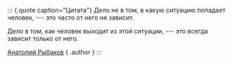 
::: {.quote caption="Цитата"}
Дело не в том, в какую ситуацию попадает человек, --- это часто от него не зависит.

Дело в том, как человек выходит из этой ситуации, --- это всегда зависит только от него.

[Анатолий Рыбаков](https://www.livelib.ru/quote/251353-tyazhelyj-pesok-anatolij-rybakov)
{ .author }
:::
